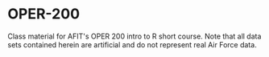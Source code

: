 # OPER-200

Class material for AFIT's OPER 200 intro to R short course.  Note that all data sets contained herein are artificial and do not represent real Air Force data. 

